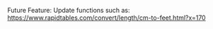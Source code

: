 Future Feature: 
Update functions such as: https://www.rapidtables.com/convert/length/cm-to-feet.html?x=170

